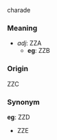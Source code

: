 charade
### Meaning
+ _adj_: ZZA
	+ __eg__: ZZB

### Origin

ZZC

### Synonym

__eg__: ZZD

+ ZZE


